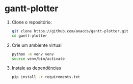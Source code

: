 # gantt-plotter

1. Clone o repositório:
   ```bash
   git clone https://github.com/anacds/gantt-plotter.git
   cd gantt-plotter

2. Crie um ambiente virtual
   ```bash
   python -m venv venv
   source venv/bin/activate

3. Instale as dependências
   ```bash
   pip install -r requirements.txt